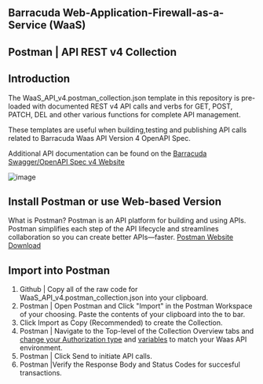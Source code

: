 ## Barracuda Web-Application-Firewall-as-a-Service (WaaS)
## Postman | API REST v4 Collection ##
## Introduction
The WaaS_API_v4.postman_collection.json template in this repository is pre-loaded with documented REST v4 API calls and verbs for GET, POST, PATCH, DEL and other various functions for complete API management. 

These templates are useful when building,testing and publishing API calls related to Barracuda Waas API Version 4 OpenAPI Spec. 

Additional API documentation can be found on the [Barracuda Swagger/OpenAPI Spec v4 Website](https://api.waas.barracudanetworks.com/v4/swagger/#/)

![image](https://github.com/ntrifiletti/waas-postman/assets/60154709/d7afc92f-ca47-405f-bffc-602a6f339e8d)

## Install Postman or use Web-based Version
What is Postman? 
Postman is an API platform for building and using APIs. Postman simplifies each step of the API lifecycle and streamlines collaboration so you can create better APIs—faster.
[Postman Website Download ](https://www.postman.com/downloads/)

## Import into Postman
1. Github | Copy all of the raw code for WaaS_API_v4.postman_collection.json into your clipboard.
2. Postman | Open Postman and Click "Import" in the Postman Workspace of your choosing. Paste the contents of your clipboard into the to bar.
3. Click Import as Copy (Recommended) to create the Collection. 
4. Postman | Navigate to the Top-level of the Collection Overview tabs and [change your Authorization type](https://learning.postman.com/docs/sending-requests/authorization/specifying-authorization-details) and [variables](https://learning.postman.com/docs/sending-requests/variables/) to match your Waas API environment.
5. Postman | Click Send to initiate API calls.
6. Postman |Verify the Response Body and Status Codes for succesful transactions. 








